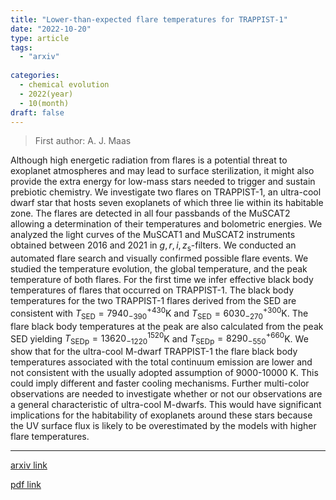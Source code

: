 ```yaml
---
title: "Lower-than-expected flare temperatures for TRAPPIST-1"
date: "2022-10-20"
type: article
tags:
  - "arxiv"
  
categories:
  - chemical evolution
  - 2022(year)
  - 10(month)
draft: false
---
```

> First author: A. J. Maas

 Although high energetic radiation from flares is a potential threat to
exoplanet atmospheres and may lead to surface sterilization, it might also
provide the extra energy for low-mass stars needed to trigger and sustain
prebiotic chemistry. We investigate two flares on TRAPPIST-1, an ultra-cool
dwarf star that hosts seven exoplanets of which three lie within its habitable
zone. The flares are detected in all four passbands of the MuSCAT2 allowing a
determination of their temperatures and bolometric energies. We analyzed the
light curves of the MuSCAT1 and MuSCAT2 instruments obtained between 2016 and
2021 in $g,r,i,z_\mathrm{s}$-filters. We conducted an automated flare search
and visually confirmed possible flare events. We studied the temperature
evolution, the global temperature, and the peak temperature of both flares. For
the first time we infer effective black body temperatures of flares that
occurred on TRAPPIST-1. The black body temperatures for the two TRAPPIST-1
flares derived from the SED are consistent with $T_\mathrm{SED} =
7940_{-390}^{+430}$K and $T_\mathrm{SED} = 6030_{-270}^{+300}$K. The flare
black body temperatures at the peak are also calculated from the peak SED
yielding $T_\mathrm{SEDp} = 13620_{-1220}^{1520}$K and $T_\mathrm{SEDp} =
8290_{-550}^{+660}$K. We show that for the ultra-cool M-dwarf TRAPPIST-1 the
flare black body temperatures associated with the total continuum emission are
lower and not consistent with the usually adopted assumption of 9000-10000 K.
This could imply different and faster cooling mechanisms. Further multi-color
observations are needed to investigate whether or not our observations are a
general characteristic of ultra-cool M-dwarfs. This would have significant
implications for the habitability of exoplanets around these stars because the
UV surface flux is likely to be overestimated by the models with higher flare
temperatures.

---
[arxiv link](http://arxiv.org/abs/2210.11103v1)

[pdf link](http://arxiv.org/pdf/2210.11103v1)